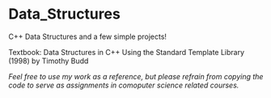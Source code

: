 # Data_Structures
C++ Data Structures and a few simple projects!

Textbook: Data Structures in C++ Using the Standard Template Library (1998) by Timothy Budd

*Feel free to use my work as a reference, but please refrain from copying the code to serve as assignments in comoputer science related courses.* 

